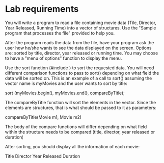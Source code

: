 Lab requirements
=================
You will write a program to read a file containing movie data (Tile, Director, Year Released, Running Time) into a vector of structures. Use the "Sample program that processes the file" provided to help you.

After the program reads the data from the file, have your program ask the user how he/she wants to see the data displayed on the screen. Options are: sorted by title, director, year released or running time. You may choose to have a "menu of options" function to display the menu.

Use the sort function (#include <algorithm>) to sort the requested data. You will need different comparison functions to pass to sort() depending on what field the data will be sorted on. This is an example of a call to sort() assuming the vector name is myMovies and the user wants to sort by title:

sort (myMovies.begin(), myMovies.end(), compareByTitle);

The compareByTitle function will sort the elements in the vector. Since the elements are structures, that is what should be passed to it as parameters:


compareByTitle(Movie m1, Movie m2)

The body of the compare functions will differ depending on what field within the structure needs to be compared (title, director, year released or duration)

After sorting, you should display all the information of each movie:

Title                        Director               Year Released                Duration
